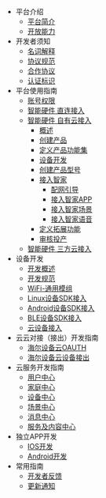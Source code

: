 * 平台介绍
  * [平台简介](zh-cn/quickstart.md)
  * [开放能力](zh-cn/Platform/serviceSupport.md)
* 开发者须知
  * [名词解释](zh-cn/quickstart.md)
  * [协议规范](zh-cn/more-pages.md)
  * [合作协议](zh-cn/custom-navbar.md)
  * [认证标识](zh-cn/cover.md)
* 平台使用指南
  * [账号权限](zh-cn/quickstart.md)
  * [智能硬件 直连接入](zh-cn/DeviceGuide/direct.md)
  * [智能硬件 自有云接入](zh-cn/DeviceGuide/CloudDevice/overView.md)
  	* [概述](zh-cn/DeviceGuide/CloudDevice/overView.md)
  	* [创建产品](zh-cn/DeviceGuide/CloudDevice/creatProduct.md)
  	* [定义产品功能集](zh-cn/DeviceGuide/CloudDevice/defineProduct.md)
  	* [设备开发](zh-cn/DeviceGuide/CloudDevice/developDevice.md)
  	* [创建产品型号](zh-cn/DeviceGuide/CloudDevice/creatModel.md)
  	* [接入智家](zh-cn/DeviceGuide/CloudDevice/access2U+.md)
	  	 * [配网引导](zh-cn/DeviceGuide/CloudDevice/guideConfig.md)
	  	 * [接入智家APP](zh-cn/DeviceGuide/CloudDevice/pageConfig.md)
	  	 * [接入智家场景](zh-cn/DeviceGuide/CloudDevice/scenarioConfig.md)
	  	 * [接入智家语音](zh-cn/DeviceGuide/CloudDevice/voiceConfig.md)
  	* [定义拓展功能](zh-cn/DeviceGuide/CloudDevice/expandFunction.md)
  	* [审核投产](zh-cn/DeviceGuide/CloudDevice/reviewProduction.md)
  * [智能硬件 三方云接入](zh-cn/DeviceGuide/Cloud2Cloud/overView.md)
* 设备开发
  * [开发概述](zh-cn/quickstart.md)
  * [开发规范](zh-cn/more-pages.md)
  * [WiFi-通用模组](zh-cn/custom-navbar.md)
  * [Linux设备SDK接入](zh-cn/cover.md)
  * [Android设备SDK接入](zh-cn/cover.md)
  * [BLE设备SDK接入](zh-cn/cover.md)
  * [云设备接入](zh-cn/cover.md)
* 云云对接（接出）开发指南
  * [海尔设备云OAUTH](zh-cn/quickstart.md)
  * [海尔设备云设备接出](zh-cn/quickstart.md)
* 云服务开发指南
  * [用户中心](zh-cn/Device/quickstart.md)
  * [家庭中心](zh-cn/Family/quickstart.md)
  * [设备中心](zh-cn/Device/quickstart.md)
  * [场景中心](zh-cn/Sence/quickstart.md)
  * [消息中心](zh-cn/Message/quickstart.md)
  * [服务及内容中心](zh-cn/Service/quickstart.md)
* 独立APP开发
  * [IOS开发](zh-cn/quickstart.md)
  * [Android开发](zh-cn/more-pages.md)
* 常用指南
  * [开发者反馈](zh-cn/quickstart.md)
  * [更新通知](zh-cn/more-pages.md)